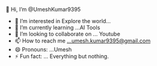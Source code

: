   👋 Hi, I’m @UmeshKumar9395
- 👀 I’m interested in Explore the world...
- 🌱 I’m currently learning ...AI Tools
- 💞️ I’m looking to collaborate on ... Youtube 
- 📫 How to reach me ...umesh.kumar9395@gmail.com
- 😄 Pronouns: ...Umesh 
- ⚡ Fun fact: ... Everything but nothing. 

<!---
UmeshKumar9395/UmeshKumar9395 is a ✨ special ✨ repository because its `README.md` (this file) appears on your GitHub profile.
You can click the Preview link to take a look at your changes.
--->
